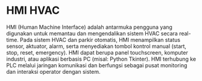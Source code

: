 # HMI HVAC

HMI (Human Machine Interface) adalah antarmuka pengguna yang digunakan untuk memantau dan mengendalikan sistem HVAC secara real-time. Pada sistem HVAC dan parkir otomatis, HMI menampilkan status sensor, aktuator, alarm, serta menyediakan tombol kontrol manual (start, stop, reset, emergency). HMI dapat berupa panel touchscreen, komputer industri, atau aplikasi berbasis PC (misal: Python Tkinter). HMI terhubung ke PLC melalui jaringan komunikasi dan berfungsi sebagai pusat monitoring dan interaksi operator dengan sistem.
